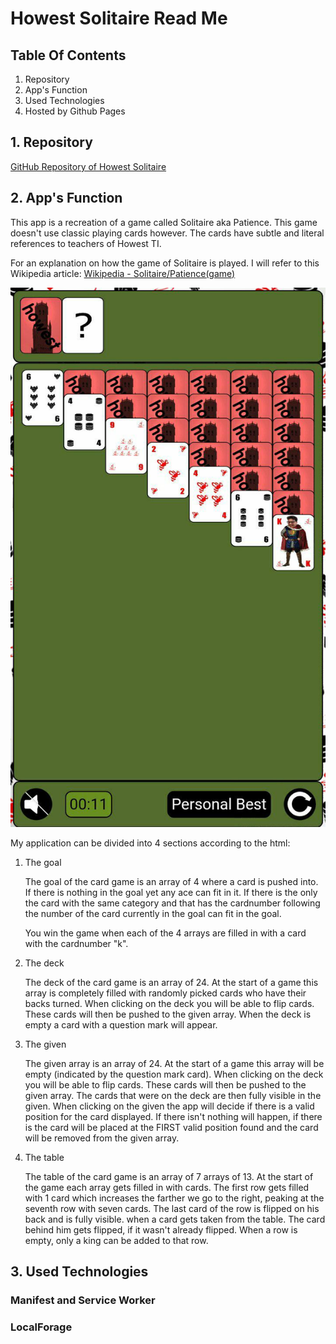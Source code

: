 # Howest Solitaire Read Me

## Table Of Contents

1.  Repository
2.  App's Function
3.  Used Technologies
4.  Hosted by Github Pages

## 1\. Repository

[GitHub Repository of Howest Solitaire](https://github.com/VermeulenRuben/HowestSolitaire)

## 2\. App's Function

This app is a recreation of a game called Solitaire aka Patience. This game doesn't use classic playing cards however. The cards have subtle and literal references to teachers of Howest TI.

For an explanation on how the game of Solitaire is played. I will refer to this Wikipedia article: [Wikipedia - Solitaire/Patience(game)](https://en.wikipedia.org/wiki/Patience_(game))

![Gameplay Image is missing](images/rm/start.png)

My application can be divided into 4 sections according to the html:

1.  The goal

    The goal of the card game is an array of 4 where a card is pushed into. If there is nothing in the goal yet any ace can fit in it. If there is the only the card with the same category and that has the cardnumber following the number of the card currently in the goal can fit in the goal.

    You win the game when each of the 4 arrays are filled in with a card with the cardnumber "k".

2.  The deck

    The deck of the card game is an array of 24\. At the start of a game this array is completely filled with randomly picked cards who have their backs turned. When clicking on the deck you will be able to flip cards. These cards will then be pushed to the given array. When the deck is empty a card with a question mark will appear.

3.  The given

    The given array is an array of 24\. At the start of a game this array will be empty (indicated by the question mark card). When clicking on the deck you will be able to flip cards. These cards will then be pushed to the given array. The cards that were on the deck are then fully visible in the given. When clicking on the given the app will decide if there is a valid position for the card displayed. If there isn't nothing will happen, if there is the card will be placed at the FIRST valid position found and the card will be removed from the given array.

4.  The table

    The table of the card game is an array of 7 arrays of 13\. At the start of the game each array gets filled in with cards. The first row gets filled with 1 card which increases the farther we go to the right, peaking at the seventh row with seven cards. The last card of the row is flipped on his back and is fully visible. when a card gets taken from the table. The card behind him gets flipped, if it wasn't already flipped. When a row is empty, only a king can be added to that row.

## 3\. Used Technologies

### Manifest and Service Worker

### LocalForage